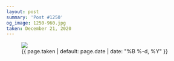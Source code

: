 ```yaml
---
layout: post
summary: 'Post #1250'
og_image: 1250-960.jpg
taken: December 21, 2020
---
```


<figure class="post">
<img sizes="(min-width: 700px) 50vw, calc(100vw - 2rem)" src="{{ site.assets_url }}/1250-480.jpg" srcset="{{ site.assets_url }}/1250-240.jpg 240w, {{ site.assets_url }}/1250-480.jpg 480w, {{ site.assets_url }}/1250-720.jpg 720w, {{ site.assets_url }}/1250-960.jpg 960w"/>
<figcaption>
<time>{{ page.taken | default: page.date | date: "%B %-d, %Y" }}</time>
</figcaption>
</figure>

